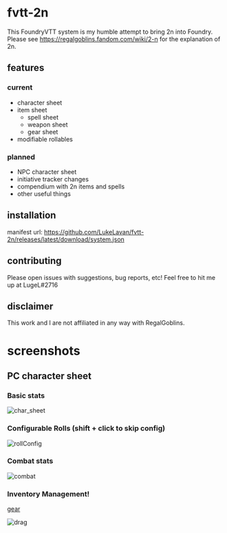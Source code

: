 # fvtt-2n
This FoundryVTT system is my humble attempt to bring 2n into Foundry. Please see https://regalgoblins.fandom.com/wiki/2-n for the explanation of 2n.

## features

### current

- character sheet
- item sheet
  - spell sheet
  - weapon sheet
  - gear sheet
- modifiable rollables

### planned

- NPC character sheet
- initiative tracker changes
- compendium with 2n items and spells
- other useful things

## installation

manifest url: https://github.com/LukeLavan/fvtt-2n/releases/latest/download/system.json

## contributing

Please open issues with suggestions, bug reports, etc! Feel free to hit me up at LugeL#2716

## disclaimer

This work and I are not affiliated in any way with RegalGoblins. 

# screenshots

## PC character sheet

### Basic stats
![char_sheet](https://user-images.githubusercontent.com/20602720/225059778-a842dcbb-c2b3-4016-b96a-d91bb171b37d.png)

### Configurable Rolls (shift + click to skip config)
![rollConfig](https://user-images.githubusercontent.com/20602720/225059968-4d7b46a4-b145-423e-84cb-0857c07e94bb.gif)

### Combat stats
![combat](https://user-images.githubusercontent.com/20602720/225082181-4d57718b-549c-4584-a3cb-6090a670fdd1.gif)

### Inventory Management!
[gear](https://user-images.githubusercontent.com/20602720/225060487-8a7c713a-caf1-47ea-a995-92b61d4c57cb.gif)

![drag](https://user-images.githubusercontent.com/20602720/225064418-0ee2c785-cb84-4990-8ecc-a79ef19f4f9c.gif)


